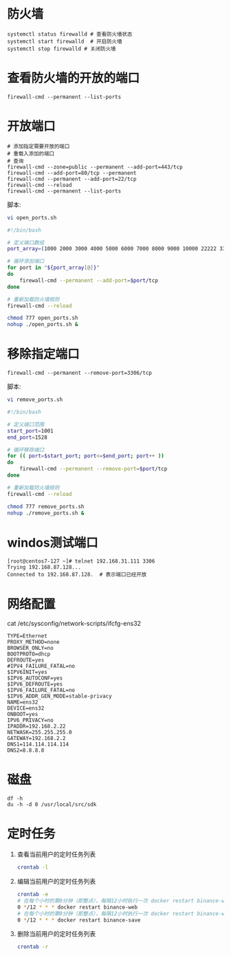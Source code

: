 # 防火墙

```shell
systemctl status firewalld # 查看防火墙状态 
systemctl start firewalld  # 开启防火墙  
systemctl stop firewalld # 关闭防火墙 
```

# 查看防火墙的开放的端口

```shell
firewall-cmd --permanent --list-ports
```

# 开放端口

```shell
# 添加指定需要开放的端口
# 重载入添加的端口
# 查询
firewall-cmd --zone=public --permanent --add-port=443/tcp
firewall-cmd --add-port=80/tcp --permanent
firewall-cmd --permanent --add-port=22/tcp
firewall-cmd --reload
firewall-cmd --permanent --list-ports
```

脚本:

```sh
vi open_ports.sh
```

```sh
#!/bin/bash

# 定义端口数组
port_array=(1000 2000 3000 4000 5000 6000 7000 8000 9000 10000 22222 33333 44444 55555 60000)

# 循环添加端口
for port in "${port_array[@]}"
do
    firewall-cmd --permanent --add-port=$port/tcp
done

# 重新加载防火墙规则
firewall-cmd --reload
```

```sh
chmod 777 open_ports.sh
nohup ./open_ports.sh &
```

# 移除指定端口

```shell
firewall-cmd --permanent --remove-port=3306/tcp
```

脚本:

```sh
vi remove_ports.sh
```

```sh
#!/bin/bash

# 定义端口范围
start_port=1001
end_port=1528

# 循环移除端口
for (( port=$start_port; port<=$end_port; port++ ))
do
	firewall-cmd --permanent --remove-port=$port/tcp
done

# 重新加载防火墙规则
firewall-cmd --reload
```

```sh
chmod 777 remove_ports.sh
nohup ./remove_ports.sh &
```

# windos测试端口

```shell
[root@centos7-127 ~]# telnet 192.168.31.111 3306
Trying 192.168.87.128...
Connected to 192.168.87.128.  # 表示端口已经开放
```

# 网络配置

cat /etc/sysconfig/network-scripts/ifcfg-ens32

```
TYPE=Ethernet
PROXY_METHOD=none
BROWSER_ONLY=no
BOOTPROTO=dhcp
DEFROUTE=yes
#IPV4_FAILURE_FATAL=no
$IPV6INIT=yes
$IPV6_AUTOCONF=yes
$IPV6_DEFROUTE=yes
$IPV6_FAILURE_FATAL=no
$IPV6_ADDR_GEN_MODE=stable-privacy
NAME=ens32
DEVICE=ens32
ONBOOT=yes
IPV6_PRIVACY=no
IPADDR=192.168.2.22
NETWASK=255.255.255.0
GATEWAY=192.168.2.2
DNS1=114.114.114.114
DNS2=8.8.8.8
```

# 磁盘

```
df -h
du -h -d 0 /usr/local/src/sdk
```

# 定时任务

1. 查看当前用户的定时任务列表

   ```sh
   crontab -l
   ```

2. 编辑当前用户的定时任务列表

   ```sh
   crontab -e
   # 在每个小时的第0分钟（即整点），每隔12小时执行一次 docker restart binance-web 命令。
   0 */12 * * * docker restart binance-web
   # 在每个小时的第0分钟（即整点），每隔12小时执行一次 docker restart binance-web 命令。
   0 */12 * * * docker restart binance-save
   ```

3. 删除当前用户的定时任务列表

   ```sh
   crontab -r
   ```

